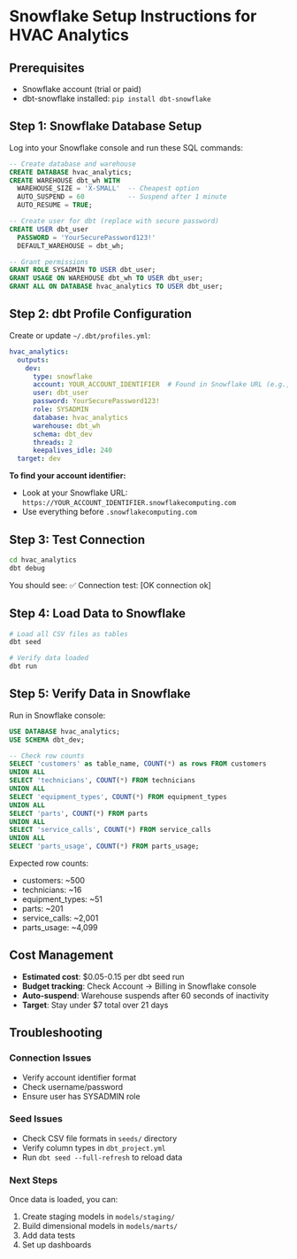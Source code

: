 # Snowflake Setup Instructions for HVAC Analytics

## Prerequisites
- Snowflake account (trial or paid)
- dbt-snowflake installed: `pip install dbt-snowflake`

## Step 1: Snowflake Database Setup

Log into your Snowflake console and run these SQL commands:

```sql
-- Create database and warehouse
CREATE DATABASE hvac_analytics;
CREATE WAREHOUSE dbt_wh WITH 
  WAREHOUSE_SIZE = 'X-SMALL'  -- Cheapest option
  AUTO_SUSPEND = 60           -- Suspend after 1 minute
  AUTO_RESUME = TRUE;

-- Create user for dbt (replace with secure password)
CREATE USER dbt_user 
  PASSWORD = 'YourSecurePassword123!'
  DEFAULT_WAREHOUSE = dbt_wh;

-- Grant permissions
GRANT ROLE SYSADMIN TO USER dbt_user;
GRANT USAGE ON WAREHOUSE dbt_wh TO USER dbt_user;
GRANT ALL ON DATABASE hvac_analytics TO USER dbt_user;
```

## Step 2: dbt Profile Configuration

Create or update `~/.dbt/profiles.yml`:

```yaml
hvac_analytics:
  outputs:
    dev:
      type: snowflake
      account: YOUR_ACCOUNT_IDENTIFIER  # Found in Snowflake URL (e.g., abc12345.us-east-1)
      user: dbt_user
      password: YourSecurePassword123!
      role: SYSADMIN
      database: hvac_analytics
      warehouse: dbt_wh
      schema: dbt_dev
      threads: 2
      keepalives_idle: 240
  target: dev
```

**To find your account identifier:**
- Look at your Snowflake URL: `https://YOUR_ACCOUNT_IDENTIFIER.snowflakecomputing.com`
- Use everything before `.snowflakecomputing.com`

## Step 3: Test Connection

```bash
cd hvac_analytics
dbt debug
```

You should see: ✅ Connection test: [OK connection ok]

## Step 4: Load Data to Snowflake

```bash
# Load all CSV files as tables
dbt seed

# Verify data loaded
dbt run
```

## Step 5: Verify Data in Snowflake

Run in Snowflake console:

```sql
USE DATABASE hvac_analytics;
USE SCHEMA dbt_dev;

-- Check row counts
SELECT 'customers' as table_name, COUNT(*) as rows FROM customers
UNION ALL
SELECT 'technicians', COUNT(*) FROM technicians
UNION ALL
SELECT 'equipment_types', COUNT(*) FROM equipment_types
UNION ALL
SELECT 'parts', COUNT(*) FROM parts
UNION ALL
SELECT 'service_calls', COUNT(*) FROM service_calls
UNION ALL
SELECT 'parts_usage', COUNT(*) FROM parts_usage;
```

Expected row counts:
- customers: ~500
- technicians: ~16
- equipment_types: ~51
- parts: ~201
- service_calls: ~2,001
- parts_usage: ~4,099

## Cost Management

- **Estimated cost**: $0.05-0.15 per dbt seed run
- **Budget tracking**: Check Account → Billing in Snowflake console
- **Auto-suspend**: Warehouse suspends after 60 seconds of inactivity
- **Target**: Stay under $7 total over 21 days

## Troubleshooting

### Connection Issues
- Verify account identifier format
- Check username/password
- Ensure user has SYSADMIN role

### Seed Issues
- Check CSV file formats in `seeds/` directory
- Verify column types in `dbt_project.yml`
- Run `dbt seed --full-refresh` to reload data

### Next Steps
Once data is loaded, you can:
1. Create staging models in `models/staging/`
2. Build dimensional models in `models/marts/`
3. Add data tests
4. Set up dashboards